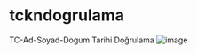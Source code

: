 # tckndogrulama
 TC-Ad-Soyad-Dogum Tarihi Doğrulama
![image](https://user-images.githubusercontent.com/47150835/200176618-b8c87a76-6cb7-4215-b8ba-cfd476ceee5d.png)
